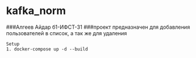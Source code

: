 # kafka_norm

###Алгеев Айдар б1-ИФСТ-31
###проект предназначен для добавления пользователей в список, а так же для удаления

```text
Setup
1. docker-compose up -d --build
```